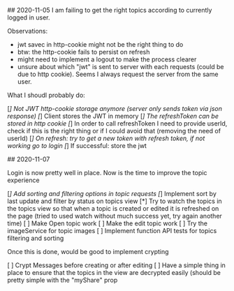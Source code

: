## 2020-11-05
I am failing to get the right topics according to currently logged in user.

Observations:

* jwt savec in http-cookie might not be the right thing to do
* btw: the http-cookie fails to persist on refresh
* might need to implement a logout to make the process clearer
* unsure about which "jwt" is sent to server with each requests (could be due to http cookie). Seems I always request the server from the same user.

What I shoudl probably do:

[*] Not JWT http-cookie storage anymore (server only sends token via json response)
[*] Client stores the JWT in memory
[*] The refreshToken can be stored in http cookie
[*] In order to call refreshToken I need to provide userId, check if this is the right thing or if I could avoid that (removing the need of userId)
[*] On refresh: try to get a new token with refresh token, if not working go to login
[*] If successful: store the jwt


## 2020-11-07

Login is now pretty well in place. Now is the time to improve the topic experience

[*] Add sorting and filtering options in topic requests
[*] Implement sort by last update and filter by status on topics view
[*] Try to watch the topics in the topics view so that when a topic is created or edited it is refreshed on the page (tried to used watch without much success yet, try again another time)
[ ] Make Open topic work
[ ] Make the edit topic work
[ ] Try the imageService for topic images
[ ] Implement function API tests for topics filtering and sorting

Once this is done, would be good to implement crypting

[ ] Crypt Messages before creating or after editing
[ ] Have a simple thing in place to ensure that the topics in the view are decrypted easily (should be pretty simple with the "myShare" prop

 